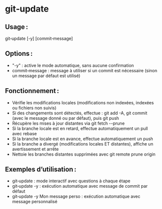 # git‑update
## Usage : 
git‑update [-y] [commit‑message]
## Options :
- "-y" : active le mode automatique, sans aucune confirmation
- commit‑message : message à utiliser si un commit est nécessaire (sinon un message par défaut est utilisé)
## Fonctionnement :
- Vérifie les modifications locales (modifications non indexées, indexées ou fichiers non suivis)
- Si des changements sont détectés, effectue : git add -A, git commit (avec le message donné ou par défaut), puis git push
- Récupère les mises à jour distantes via git fetch --prune
- Si la branche locale est en retard, effectue automatiquement un pull avec rebase
- Si la branche locale est en avance, effectue automatiquement un push
- Si la branche a divergé (modifications locales ET distantes), affiche un avertissement et arrête
- Nettoie les branches distantes supprimées avec git remote prune origin
## Exemples d’utilisation :
- git‑update : mode interactif avec questions à chaque étape
- git‑update -y : exécution automatique avec message de commit par défaut
- git‑update -y Mon message perso : exécution automatique avec message personnalisé

